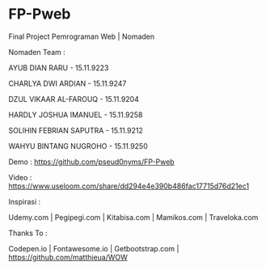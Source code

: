 # FP-Pweb
Final Project Pemrograman Web | Nomaden


Nomaden Team :

AYUB DIAN RARU -			15.11.9223

CHARLYA DWI ARDIAN -			    15.11.9247

DZUL VIKAAR AL-FAROUQ -			  15.11.9204

HARDLY JOSHUA IMANUEL -		    15.11.9258 

SOLIHIN FEBRIAN SAPUTRA - 			15.11.9212

WAHYU BINTANG NUGROHO -     15.11.9250


Demo : https://github.com/pseud0nyms/FP-Pweb

Video : https://www.useloom.com/share/dd294e4e390b486fac17715d76d21ec1


Inspirasi :

Udemy.com | 
Pegipegi.com | 
Kitabisa.com | 
Mamikos.com | 
Traveloka.com



Thanks To :

Codepen.io | 
Fontawesome.io | 
Getbootstrap.com | 
https://github.com/matthieua/WOW
